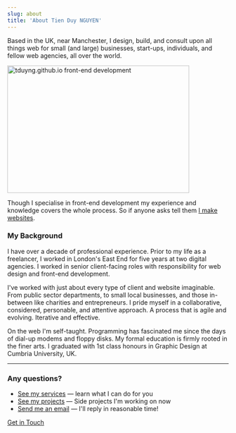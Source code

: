 ```yaml
---
slug: about
title: 'About Tien Duy NGUYEN'
---
```

Based in the UK, near Manchester, I design, build, and consult upon all things web for small (and large) businesses, start-ups, individuals, and fellow web agencies, all over the world.

<p class="Image Image--basic">
  <img
    src="/images/portfolio/tduyng-website.svg"
    title="tduyng.github.io front-end development"
    alt="tduyng.github.io front-end development"
    loading="lazy"
    width="414"
    height="289">
</p>

Though I specialise in front-end development my experience and knowledge covers the whole process. So if anyone asks tell them [I make websites](/services/).

### My Background

I have over a decade of professional experience. Prior to my life as a freelancer, I worked in London's East End for five years at two digital agencies. I worked in senior client-facing roles with responsibility for web design and front-end development.

I've worked with just about every type of client and website imaginable. From public sector departments, to small local businesses, and those in-between like charities and entrepreneurs. I pride myself in a collaborative, considered, personable, and attentive approach. A process that is agile and evolving. Iterative and effective.

On the web I'm self-taught. Programming has fascinated me since the days of dial-up modems and floppy disks. My formal education is firmly rooted in the finer arts. I graduated with 1st class honours in Graphic Design at Cumbria University, UK.


* * *

<h3 class="Cursive">Any questions?</h3>

* [See my services](/services/) — learn what I can do for you
* [See my projects](/now/) — Side projects I'm working on now
* [Send me an email](/contact/) — I'll reply in reasonable time!

<a href="/contact/" class="Button">Get in Touch</a>
